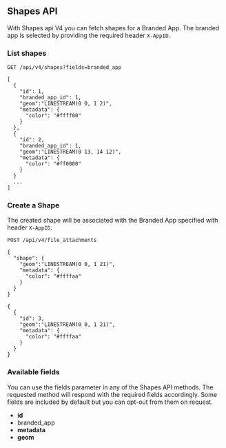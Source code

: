 ## Shapes API
With Shapes api V4 you can fetch shapes for a Branded App. The branded app is selected by providing the required header `X-AppID`.

### List shapes
```
GET /api/v4/shapes?fields=branded_app
```

```
[  
  {  
    "id": 1,
    "branded_app_id": 1,
    "geom":"LINESTREAM(0 0, 1 2)",
    "metadata": {
      "color": "#ffff00"
    }
  },
  {
    "id": 2,
    "branded_app_id": 1,
    "geom":"LINESTREAM(0 13, 14 12)",
    "metadata": {
      "color": "#ff0000"
    }
  }
  ...
]
```

### Create a Shape
The created shape will be associated with the Branded App specified with header
`X-AppID`.

```
POST /api/v4/file_attachments

{
  "shape": {  
    "geom":"LINESTREAM(0 0, 1 21)",
    "metadata": {
      "color": "#ffffaa"
    }
  }
}
```

```
{
  {  
    "id": 3,
    "geom":"LINESTREAM(0 0, 1 21)",
    "metadata": {
      "color": "#ffffaa"
    }
  }
}
```

### Available fields
You can use the fields parameter in any of the Shapes API methods. The requested
method will respond with the required fields accordingly. Some fields are
included by default but you can opt-out from them on request.

* **id**
* branded_app
* **metadata**
* **geom**
